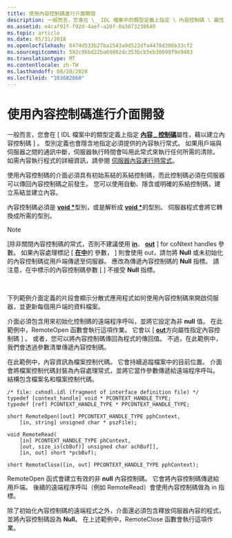 ```yaml
---
title: 使用內容控制碼進行介面開發
description: 一般而言，您會在 \_ IDL 檔案中的類型定義上指定 \ 內容控制碼 \ 屬性，以建立內容控制碼。
ms.assetid: e4caf91f-f92d-4aef-a20f-0a3073230640
ms.topic: article
ms.date: 05/31/2018
ms.openlocfilehash: 8474d533b27ba1543a9d522dfa4478d306b33cf2
ms.sourcegitcommit: 592c9bbd22ba69802dc353bcb5eb30699f9e9403
ms.translationtype: MT
ms.contentlocale: zh-TW
ms.lasthandoff: 08/20/2020
ms.locfileid: "103682860"
---
```

# <a name="interface-development-using-context-handles"></a>使用內容控制碼進行介面開發

一般而言，您會在 \[ IDL 檔案中的類型定義上指定 [**內容 \_ 控制碼**](/windows/desktop/Midl/context-handle)屬性，藉以建立內容控制碼 \] 。 型別定義也會隱含地指定必須提供的內容執行常式。 如果用戶端與伺服器之間的通訊中斷，伺服器執行時間會叫用此常式來執行任何所需的清除。 如需內容執行程式的詳細資訊，請參閱 [伺服器內容運行時常式](server-context-run-down-routine.md)。

使用內容控制碼的介面必須具有初始系結的系結控制碼，而此控制碼必須在伺服器可以傳回內容控制碼之前發生。 您可以使用自動、隱含或明確的系結控制碼，建立系結並建立內容。

內容控制碼必須是 [**void \***](/windows/desktop/Midl/void)型別，或是解析成 [**void \***](/windows/desktop/Midl/void)的型別。 伺服器程式會將它轉換成所需的型別。

> [!Note]  
> \[除非關閉內容控制碼的常式，否則不建議使用 [**in**](/windows/desktop/Midl/in)、 [**out**](/windows/desktop/Midl/out-idl) \] for coNtext handles 參數。 如果內容處理標記 \[ [**在中**](/windows/desktop/Midl/in)的 [](/windows/desktop/Midl/out-idl)參數， \] 則會使用 out，請勿將 **Null** 或未初始化的內容控制碼從用戶端傳遞至伺服器。 應改為傳遞內容控制碼的 **Null** 指標。 請注意，在中標示的內容控制碼參數 \[ [](/windows/desktop/Midl/in) \] 不接受 **Null** 指標。

 

下列範例介面定義的片段會顯示分散式應用程式如何使用內容控制碼來開啟伺服器，並更新每個用戶端的資料檔案。

介面必須包含用來初始化控制碼的遠端程序呼叫，並將它設定為非 **null** 值。 在此範例中，RemoteOpen 函數會執行這項作業。 它會以 \[ [**out**](/windows/desktop/Midl/out-idl)方向屬性指定內容控制碼 \] 。 或者，您可以將內容控制碼傳回為程式的傳回值。 不過，在此範例中，我們會透過參數清單傳遞內容控制碼。

在此範例中，內容資訊為檔案控制代碼。 它會持續追蹤檔案中的目前位置。 介面會將檔案控制代碼封裝為內容處理常式，並將它當作參數傳遞給遠端程序呼叫。 結構包含檔案名和檔案控制代碼。

``` syntax
/* file: cxhndl.idl (fragment of interface definition file) */
typedef [context_handle] void * PCONTEXT_HANDLE_TYPE;
typedef [ref] PCONTEXT_HANDLE_TYPE * PPCONTEXT_HANDLE_TYPE;
 
short RemoteOpen([out] PPCONTEXT_HANDLE_TYPE pphContext,
    [in, string] unsigned char * pszFile);
 
void RemoteRead(
    [in] PCONTEXT_HANDLE_TYPE phContext,
    [out, size_is(cbBuf)] unsigned char achBuf[],
    [in, out] short *pcbBuf);
 
short RemoteClose([in, out] PPCONTEXT_HANDLE_TYPE pphContext);
```

RemoteOpen 函式會建立有效的非 **null** 內容控制碼。 它會將內容控制碼傳遞給用戶端。 後續的遠端程序呼叫（例如 RemoteRead）會使用內容控制碼做為 in 指標。

除了初始化內容控制碼的遠端程式之外，介面還必須包含釋放伺服器內容的程式，並將內容控制碼設為 **Null**。 在上述範例中，RemoteClose 函數會執行這項作業。

 

 